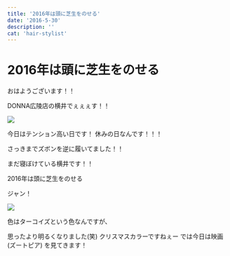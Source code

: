 ```yaml
---
title: '2016年は頭に芝生をのせる'
date: '2016-5-30'
description: ''
cat: 'hair-stylist'
---
```


# 2016年は頭に芝生をのせる

おはようございます！！




DONNA広陵店の横井でぇぇぇす！！



![](/img/2016-5-30.jpg)


今日はテンション高い日です！
休みの日なんです！！！




さっきまでズボンを逆に履いてました！！




まだ寝ぼけている横井です！！




2016年は頭に芝生をのせる




ジャン！




![](/img/2016-5-30_2.jpg)

色はターコイズという色なんですが、




思ったより明るくなりました(笑)
クリスマスカラーですねぇー
では今日は映画(ズートピア)
を見てきます！



